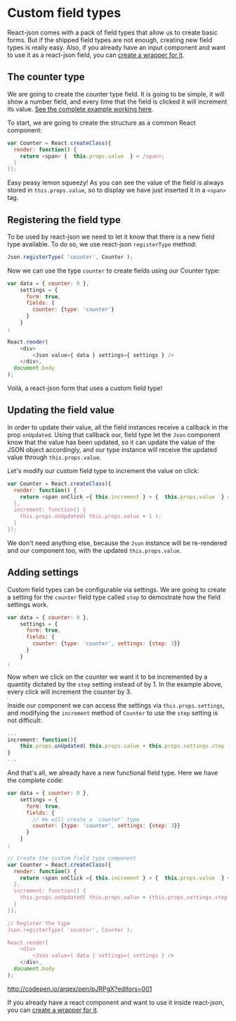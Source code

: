 # Custom field types
React-json comes with a pack of field types that allow us to create basic forms. But if the shipped field types are not enough, creating new field types is really easy. Also, if you already have an input component and want to use it as a react-json field, you can [create a wrapper for it](wrappingComponents.md).

## The counter type
We are going to create the counter type field. It is going to be simple, it will show a number field, and every time that the field is clicked it will increment its value. [See the complete example working here](http://codepen.io/arqex/pen/pJRPgX?editors=001).

To start, we are going to create the structure as a common React component:
```js
var Counter = React.createClass({
  render: function() {
    return <span> {  this.props.value  } < /span>;
  }
});
```

Easy peasy lemon squeezy! As you can see the value of the field is always stored in `this.props.value`, so to display we have just inserted it in a `<span>` tag.

## Registering the field type
To be used by react-json we need to let it know that there is a new field type available. To do so, we use react-json `registerType` method:

```js
Json.registerType( 'counter', Counter );
```

Now we can use the type `counter` to create fields using our Counter type:
```js
var data = { counter: 0 },
    settings = {
      form: true, 
      fields: { 
        counter: {type: 'counter'}
      }
    }
;

React.render( 
    <div>
        <Json value={ data } settings={ settings } />
    </div>,
  document.body
);
```

Voilà, a react-json form that uses a custom field type!

## Updating the field value
In order to update their value, all the field instances receive a callback in the prop `onUpdated`. Using that callback our, field type let the `Json` component know that the value has been updated, so it can update the value of the JSON object accordingly, and our type instance will receive the updated value through `this.props.value`.

Let's modify our custom field type to increment the value on click:
```js
var Counter = React.createClass({
  render: function() {
    return <span onClick ={ this.increment } > {  this.props.value  } < /span>;
  },
  increment: function() {
    this.props.onUpdated( this.props.value + 1 );
  }
});
```

We don't need anything else, because the `Json` instance will be re-rendered and our component too, with the updated `this.props.value`.

## Adding settings
Custom field types can be configurable via settings. We are going to create a setting for the `counter` field type called `step` to demostrate how the field settings work.
```js
var data = { counter: 0 },
    settings = {
      form: true, 
      fields: { 
        counter: {type: 'counter', settings: {step: 3}}
      }
    }
;
```
Now when we click on the counter we want it to be incremented by a quantity dictated by the `step` setting instead of by 1. In the example above, every click will increment the counter by 3.

Inside our component we can access the settings via `this.props.settings`, and modifying the `increment` method of `Counter` to use the `step` setting is not difficult:

```js
...
increment: function(){
    this.props.onUpdated( this.props.value + this.props.settings.step );
}
...
```

And that's all, we already have a new functional field type. Here we have the complete code:
```js
var data = { counter: 0 },
    settings = {
      form: true, 
      fields: { 
        // We will create a `counter` type
        counter: {type: 'counter', settings: {step: 3}}
      }
    }
;

// Create the custom field type component
var Counter = React.createClass({
  render: function() {
    return <span onClick ={ this.increment } > {  this.props.value  } < /span>;
  },
  increment: function() {
    this.props.onUpdated( this.props.value + (this.props.settings.step || 1) );
  }
});

// Register the type
Json.registerType( 'counter', Counter );

React.render( 
    <div>
        <Json value={ data } settings={ settings } />
    </div>,
  document.body
);
```
http://codepen.io/arqex/pen/pJRPgX?editors=001

If you already have a react component and want to use it inside react-json, you can [create a wrapper for it](wrappingComponents.md).

